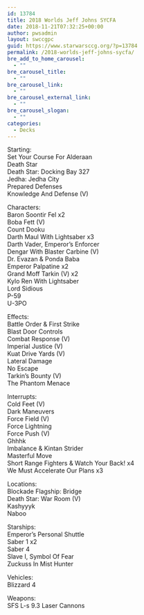 ```yaml
---
id: 13784
title: 2018 Worlds Jeff Johns SYCFA
date: 2018-11-21T07:32:25+00:00
author: pwsadmin
layout: swccgpc
guid: https://www.starwarsccg.org/?p=13784
permalink: /2018-worlds-jeff-johns-sycfa/
bre_add_to_home_carousel:
  - ""
bre_carousel_title:
  - ""
bre_carousel_link:
  - ""
bre_carousel_external_link:
  - ""
bre_carousel_slogan:
  - ""
categories:
  - Decks
---
```

Starting:  
Set Your Course For Alderaan  
Death Star  
Death Star: Docking Bay 327  
Jedha: Jedha City  
Prepared Defenses  
Knowledge And Defense (V)

Characters:  
Baron Soontir Fel x2  
Boba Fett (V)  
Count Dooku  
Darth Maul With Lightsaber x3  
Darth Vader, Emperor&#8217;s Enforcer  
Dengar With Blaster Carbine (V)  
Dr. Evazan & Ponda Baba  
Emperor Palpatine x2  
Grand Moff Tarkin (V) x2  
Kylo Ren With Lightsaber  
Lord Sidious  
P-59  
U-3PO

Effects:  
Battle Order & First Strike  
Blast Door Controls  
Combat Response (V)  
Imperial Justice (V)  
Kuat Drive Yards (V)  
Lateral Damage  
No Escape  
Tarkin&#8217;s Bounty (V)  
The Phantom Menace

Interrupts:  
Cold Feet (V)  
Dark Maneuvers  
Force Field (V)  
Force Lightning  
Force Push (V)  
Ghhhk  
Imbalance & Kintan Strider  
Masterful Move  
Short Range Fighters & Watch Your Back! x4  
We Must Accelerate Our Plans x3

Locations:  
Blockade Flagship: Bridge  
Death Star: War Room (V)  
Kashyyyk  
Naboo

Starships:  
Emperor&#8217;s Personal Shuttle  
Saber 1 x2  
Saber 4  
Slave I, Symbol Of Fear  
Zuckuss In Mist Hunter

Vehicles:  
Blizzard 4

Weapons:  
SFS L-s 9.3 Laser Cannons